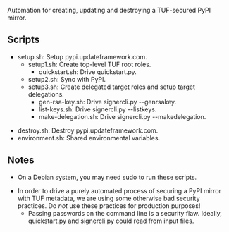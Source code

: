 Automation for creating, updating and destroying a TUF-secured PyPI mirror.

## Scripts

+ setup.sh: Setup pypi.updateframework.com.
    + setup1.sh: Create top-level TUF root roles.
        - quickstart.sh: Drive quickstart.py.
    - setup2.sh: Sync with PyPI.
    + setup3.sh: Create delegated target roles and setup target delegations.
        - gen-rsa-key.sh: Drive signercli.py --genrsakey.
        - list-keys.sh: Drive signercli.py --listkeys.
        - make-delegation.sh: Drive signercli.py --makedelegation.
- destroy.sh: Destroy pypi.updateframework.com.
- environment.sh: Shared environmental variables.

## Notes

- On a Debian system, you may need sudo to run these scripts.
+ In order to drive a purely automated process of securing a PyPI mirror with
  TUF metadata, we are using some otherwise bad security practices. Do *not*
  use these practices for production purposes!
    - Passing passwords on the command line is a security flaw. Ideally,
      quickstart.py and signercli.py could read from input files. 
